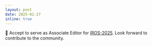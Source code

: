 ```yaml
---
layout: post
date: 2025-01-27
inline: true
---
```

🎉 Accept to serve as Associate Editor for [IROS-2025](http://www.iros25.org/). Look forward to contribute to the community.